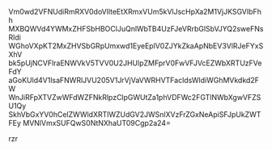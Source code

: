 Vm0wd2VFNUdiRmRXV0doVllteEtXRmxVUm5kVlJscHpXa2M1VjJKSGVIbFhh
MXBQWVd4YWMxZHFSbHBOClJuQnlWbTB4UzFJeVRrbGlSbVJYQ2sweFNsRldi
WGhoVXpKT2MxZHVSbGRpUmxwd1EyeEplV0ZJYkZkaApNbEV3VlRJeFYxSXhV
bk5pUjNCVFlraENWVkV5TVV0U2JHUlpZMFprV0FwVFJVcEZWbXRTUzFVeFdY
aGoKUld4V1lsaFNWRlJVU205V1JrVjVaVWRHVTFacldsWldiWGhMVkdkd2FW
WnJiRFpXTVZwWFdWZFNkRlpzClpGWUtZa1phVDFWc2FGTlNWbXgwVFZSU1Qy
SkhVbGxYV0hCelZWWldXRTlWZUdGV2JWSnlXVzFrZGxNeApiSFJpUkZWTFEy
MVNlVmxSUFQwS0NtNXhaUT09Cgp2a24=

rzr